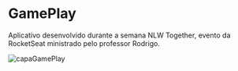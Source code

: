 # GamePlay
Aplicativo desenvolvido durante a semana NLW Together, evento da RocketSeat ministrado pelo professor Rodrigo.

![capaGamePlay](https://user-images.githubusercontent.com/71300702/123139465-9ea20580-d42c-11eb-9db7-ddff0b4eed82.png)

